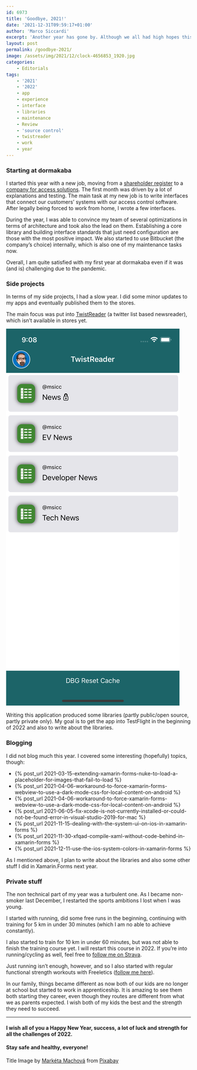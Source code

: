 ```yaml
---
id: 6973
title: 'Goodbye, 2021!'
date: '2021-12-31T09:59:17+01:00'
author: 'Marco Siccardi'
excerpt: 'Another year has gone by. Although we all had high hopes this year will be better than 2020, especially in terms of the pandemic, it sadly was not for most of the time. This post takes a look at my 2021.'
layout: post
permalink: /goodbye-2021/
image: /assets/img/2021/12/clock-4656853_1920.jpg
categories:
    - Editorials
tags:
    - '2021'
    - '2022'
    - app
    - experience
    - interface
    - libraries
    - maintenance
    - Review
    - 'source control'
    - twistreader
    - work
    - year
---
```


### Starting at dormakaba

I started this year with a new job, moving from a [shareholder register](https://www.sharecomm.ch/) to a [company for access solutions](https://www.dormakaba.com/ch-en). The first month was driven by a lot of explanations and testing. The main task at my new job is to write interfaces that connect our customers’ systems with our access control software. After legally being forced to work from home, I wrote a few interfaces.

During the year, I was able to convince my team of several optimizations in terms of architecture and took also the lead on them. Establishing a core library and building interface standards that just need configuration are those with the most positive impact. We also started to use Bitbucket (the company’s choice) internally, which is also one of my maintenance tasks now.

Overall, I am quite satisfied with my first year at dormakaba even if it was (and is) challenging due to the pandemic.

### Side projects

In terms of my side projects, I had a slow year. I did some minor updates to my apps and eventually published them to the stores.

The main focus was put into [TwistReader](https://twitter.com/twistreaderapp) (a twitter list based newsreader), which isn’t available in stores yet.

![](/assets/img/2021/12/Simulator-Screen-Shot-iPhone-13-Pro-2021-12-31-at-09.07.59.png)


Writing this application produced some libraries (partly public/open source, partly private only). My goal is to get the app into TestFlight in the beginning of 2022 and also to write about the libraries.

### Blogging

I did not blog much this year. I covered some interesting (hopefully) topics, though:

- {% post_url 2021-03-15-extending-xamarin-forms-nuke-to-load-a-placeholder-for-images-that-fail-to-load  %}
- {% post_url 2021-04-06-workaround-to-force-xamarin-forms-webview-to-use-a-dark-mode-css-for-local-content-on-android %}
- {% post_url 2021-04-06-workaround-to-force-xamarin-forms-webview-to-use-a-dark-mode-css-for-local-content-on-android %}
- {% post_url 2021-06-05-fix-xcode-is-not-currently-installed-or-could-not-be-found-error-in-visual-studio-2019-for-mac %}
- {% post_url 2021-11-15-dealing-with-the-system-ui-on-ios-in-xamarin-forms %}
- {% post_url 2021-11-30-xfqad-compile-xaml-without-code-behind-in-xamarin-forms %}
- {% post_url 2021-12-11-use-the-ios-system-colors-in-xamarin-forms %}

As I mentioned above, I plan to write about the libraries and also some other stuff I did in Xamarin.Forms next year.

### Private stuff 

The non technical part of my year was a turbulent one. As I became non-smoker last December, I restarted the sports ambitions I lost when I was young.

I started with running, did some free runs in the beginning, continuing with training for 5 km in under 30 minutes (which I am no able to achieve constantly).

I also started to train for 10 km in under 60 minutes, but was not able to finish the training course yet. I will restart this course in 2022. If you’re into running/cycling as well, feel free to [follow me on Strava](https://www.strava.com/athletes/89119922).

Just running isn’t enough, however, and so I also started with regular functional strength workouts with Freeletics ([follow me here](https://www.freeletics.com/athlete/142991039)).

In our family, things became different as now both of our kids are no longer at school but started to work in apprenticeship. It is amazing to see them both starting they career, even though they routes are different from what we as parents expected. I wish both of my kids the best and the strength they need to succeed.

---

####  I wish all of you a Happy New Year, success, a lot of luck and strength for all the challenges of 2022.

#### Stay safe and healthy, everyone!

Title Image by [Markéta Machová](https://pixabay.com/users/maky_orel-436253/?utm_source=link-attribution&utm_medium=referral&utm_campaign=image&utm_content=4656853) from [Pixabay](https://pixabay.com/?utm_source=link-attribution&utm_medium=referral&utm_campaign=image&utm_content=4656853)